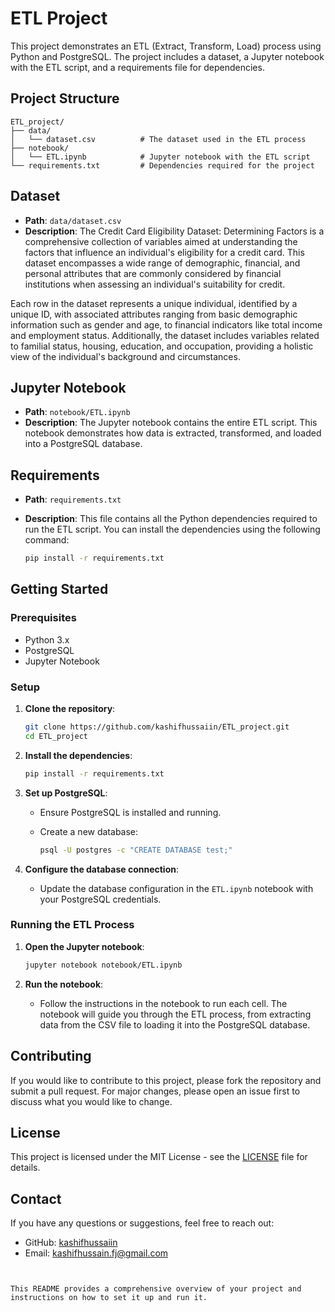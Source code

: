 # ETL Project

This project demonstrates an ETL (Extract, Transform, Load) process using Python and PostgreSQL. The project includes a dataset, a Jupyter notebook with the ETL script, and a requirements file for dependencies.

## Project Structure

```
ETL_project/
├── data/
│   └── dataset.csv          # The dataset used in the ETL process
├── notebook/
│   └── ETL.ipynb            # Jupyter notebook with the ETL script
└── requirements.txt         # Dependencies required for the project
```

## Dataset

- **Path**: `data/dataset.csv`
- **Description**: The Credit Card Eligibility Dataset: Determining Factors is a comprehensive collection of variables aimed at understanding the factors that influence an individual's eligibility for a credit card. This dataset encompasses a wide range of demographic, financial, and personal attributes that are commonly considered by financial institutions when assessing an individual's suitability for credit.

Each row in the dataset represents a unique individual, identified by a unique ID, with associated attributes ranging from basic demographic information such as gender and age, to financial indicators like total income and employment status. Additionally, the dataset includes variables related to familial status, housing, education, and occupation, providing a holistic view of the individual's background and circumstances.

## Jupyter Notebook

- **Path**: `notebook/ETL.ipynb`
- **Description**: The Jupyter notebook contains the entire ETL script. This notebook demonstrates how data is extracted, transformed, and loaded into a PostgreSQL database.

## Requirements

- **Path**: `requirements.txt`
- **Description**: This file contains all the Python dependencies required to run the ETL script. You can install the dependencies using the following command:

  ```sh
  pip install -r requirements.txt
  ```

## Getting Started

### Prerequisites

- Python 3.x
- PostgreSQL
- Jupyter Notebook

### Setup

1. **Clone the repository**:

   ```sh
   git clone https://github.com/kashifhussaiin/ETL_project.git
   cd ETL_project
   ```

2. **Install the dependencies**:

   ```sh
   pip install -r requirements.txt
   ```

3. **Set up PostgreSQL**:

   - Ensure PostgreSQL is installed and running.
   - Create a new database:

     ```sh
     psql -U postgres -c "CREATE DATABASE test;"
     ```

4. **Configure the database connection**:

   - Update the database configuration in the `ETL.ipynb` notebook with your PostgreSQL credentials.

### Running the ETL Process

1. **Open the Jupyter notebook**:

   ```sh
   jupyter notebook notebook/ETL.ipynb
   ```

2. **Run the notebook**:

   - Follow the instructions in the notebook to run each cell. The notebook will guide you through the ETL process, from extracting data from the CSV file to loading it into the PostgreSQL database.

## Contributing

If you would like to contribute to this project, please fork the repository and submit a pull request. For major changes, please open an issue first to discuss what you would like to change.

## License

This project is licensed under the MIT License - see the [LICENSE](LICENSE) file for details.

## Contact

If you have any questions or suggestions, feel free to reach out:

- GitHub: [kashifhussaiin](https://github.com/kashifhussaiin)
- Email: kashifhussain.fj@gmail.com
```


This README provides a comprehensive overview of your project and instructions on how to set it up and run it.
